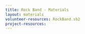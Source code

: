 ```yaml
---
title: Rock Band - Materials
layout: materials
volunteer-resources: RockBand.sb2
project-resources: 
---
```

